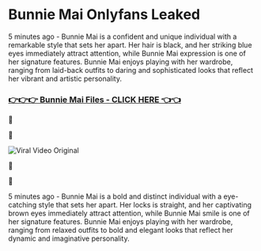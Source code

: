 # Bunnie Mai Onlyfans Leaked

<p>5 minutes ago - Bunnie Mai is a confident and unique individual with a remarkable style that sets her apart. Her hair is black, and her striking blue eyes immediately attract attention, while Bunnie Mai expression is one of her signature features. Bunnie Mai enjoys playing with her wardrobe, ranging from laid-back outfits to daring and sophisticated looks that reflect her vibrant and artistic personality.</p><p>
<h3><a href="https://fansleaks.com-getfree.pro/bunnie-mai" rel="nofollow">👉👉👉 Bunnie Mai Files - CLICK HERE 👈👈</a></h3>
<p>🔻</p>
<p>🔻</p> <p>
<a href="https://fansleaks.com-getfree.pro/bunnie-mai" rel="nofollow"><img src="https://i.imgur.com/0ZbtXZ5.gif" alt="Viral Video Original" style="max-width: 100%; display: inline-block;" data-target="animated-image.originalImage"></a>
<p>🔻</p>
<p>🔻</p> <p>5 minutes ago - Bunnie Mai is a bold and distinct individual with a eye-catching style that sets her apart. Her locks is straight, and her captivating brown eyes immediately attract attention, while Bunnie Mai smile is one of her signature features. Bunnie Mai enjoys playing with her wardrobe, ranging from relaxed outfits to bold and elegant looks that reflect her dynamic and imaginative personality.</p>
